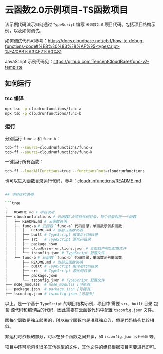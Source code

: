 # 云函数2.0示例项目-TS函数项目

该示例代码演示如何通过 `TypeScript` 编写 `云函数2.0` 项目代码。包括项目结构示例，以及如何调试。

如何调试代码可参考：<https://docs.cloudbase.net/cbrf/how-to-debug-functions-code#%E8%B0%83%E8%AF%95-typescript-%E4%BB%A3%E7%A0%81>

JavaScript 示例代码见：<https://github.com/TencentCloudBase/func-v2-template>

## 如何运行

### tsc 编译

```sh
npx tsc -p cloudrunfunctions/func-a
npx tsc -p cloudrunfunctions/func-b
```

### 运行

分别运行 `func-a` 和 `func-b`：

```sh
tcb-ff --source=cloudrunfunctions/func-a
tcb-ff --source=cloudrunfunctions/func-b
```

一键运行所有函数：

```sh
tcb-ff --loadAllFunctions=true --functionsRoot=cloudrunfunctions
```

也可以进入函数目录运行代码，参考：[cloudrunfunctions/README.md](./cloudrunfunctions/README.md)

```sh

## 项目结构说明

```tree
.
├── README.md # 项目说明
├── cloudrunfunctions # 云函数2.0项目代码目录，每个目录对应一个函数
│   ├── README.md # 云函数说明
│   ├── func-a # 云函数 `func-a` 代码目录，单函数示例多函数
│   │   ├── README.md # 当前云函数说明
│   │   ├── built # TypeScript 编译后代码目录
│   │   ├── src   # TypeScript 源代码目录
│   │   ├── package.json
│   │   ├── cloudbase-functions.json # 云函数声明及配置文件
│   │   └── tsconfig.json # TypeScript 配置文件
│   └── func-b # 云函数 `func-b` 代码目录，单函数示例单函数
│       ├── README.md # 当前云函数说明
│       ├── built # TypeScript 编译后代码目录
│       ├── src   # TypeScript 源代码目录
│       ├── package.json
│       └── tsconfig.json # TypeScript 配置文件
├── node_modules  # node_modules [可能有]
├── package.json  # package.json [可能有]
├── tsconfig.json # tsconfig.json [可能有]
```

以上，是一个基于 `TypeScript` 的项目结构示例，项目中 需要 `src`、`built` 目录 包含 源代码和编译后的代码，因此需要在云函数代码中配置 `tsconfig.json` 文件。

因每个函数是独立部署的，所以每个函数也是相互独立的，但是代码结构比较相似。

非运行时依赖的部分，可以在多个函数之间共享，如 `tsconfig.json` `公共依赖` 等。

项目中还可能包含很多其他类型的文件，其他文件的组织根据项目需要进行即可。
